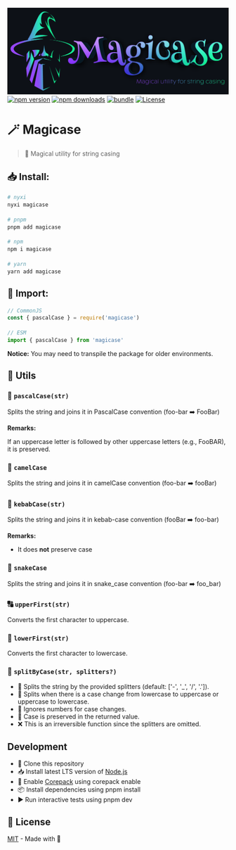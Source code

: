 [![cover][cover-src]][cover-href]
[![npm version][npm-version-src]][npm-version-href] 
[![npm downloads][npm-downloads-src]][npm-downloads-href] 
[![bundle][bundle-src]][bundle-href] 
[![License][license-src]][license-href]

# 🪄 Magicase

> 🔮 Magical utility for string casing

## 📥 Install:

```bash
# nyxi
nyxi magicase

# pnpm
pnpm add magicase

# npm
npm i magicase

# yarn
yarn add magicase
```

## 🔽 Import:

```ts
// CommonJS
const { pascalCase } = require('magicase')

// ESM
import { pascalCase } from 'magicase'
```

**Notice:** You may need to transpile the package for older environments.

## 🧰 Utils

### 🐪 `pascalCase(str)`

Splits the string and joins it in PascalCase convention (foo-bar ➡️ FooBar)

**Remarks:**

If an uppercase letter is followed by other uppercase letters (e.g., FooBAR), it is preserved.

### 🐫 `camelCase`

Splits the string and joins it in camelCase convention (foo-bar ➡️ fooBar)

### 🥙 `kebabCase(str)`

Splits the string and joins it in kebab-case convention (fooBar ➡️ foo-bar)

**Remarks:**

- It does **not** preserve case

### 🐍 `snakeCase`

Splits the string and joins it in snake_case convention (foo-bar ➡️ foo_bar)

### 🔠 `upperFirst(str)`

Converts the first character to uppercase.

### 🔡 `lowerFirst(str)`

Converts the first character to lowercase.

### 🧩 `splitByCase(str, splitters?)`

- 🧩 Splits the string by the provided splitters (default: ['-', '_', '/', '.']).
- 🔄 Splits when there is a case change from lowercase to uppercase or uppercase to lowercase.
- 🔢 Ignores numbers for case changes.
- 📝 Case is preserved in the returned value.
- ❌ This is an irreversible function since the splitters are omitted.

## Development

- 🐙 Clone this repository
- 📥 Install latest LTS version of [Node.js](https://nodejs.org/en/)
- 🧩 Enable [Corepack](https://github.com/nodejs/corepack) using corepack enable
- 📦 Install dependencies using pnpm install
- ▶️ Run interactive tests using pnpm dev

## 📜 License

[MIT](./LICENSE) - Made with 💞

<!-- Badges -->

[npm-version-src]: https://img.shields.io/npm/v/magicase?style=flat&colorA=18181B&colorB=14F195
[npm-version-href]: https://npmjs.com/package/magicase
[npm-downloads-src]: https://img.shields.io/npm/dm/magicase?style=flat&colorA=18181B&colorB=14F195
[npm-downloads-href]: https://npmjs.com/package/magicase
[bundle-src]: https://img.shields.io/bundlephobia/minzip/magicase?style=flat&colorA=18181B&colorB=14F195
[bundle-href]: https://bundlephobia.com/result?p=magicase
[license-src]: https://img.shields.io/github/license/nyxblabs/magicase.svg?style=flat&colorA=18181B&colorB=14F195
[license-href]: https://github.com/nyxblabs/magicase/blob/main/LICENSE

<!-- Cover -->
[cover-src]: https://raw.githubusercontent.com/nyxblabs/magicase/main/.github/assets/cover-github-magicase.png
[cover-href]: https://💻nyxb.ws
